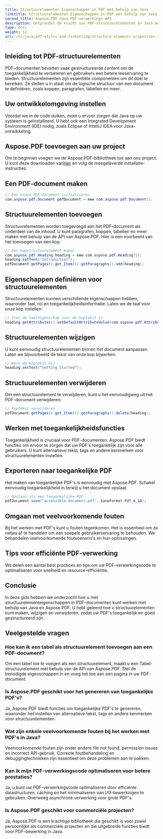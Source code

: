 ```yaml
---
title: Structuurelementen Eigenschappen in PDF met behulp van Java
linktitle: Structuurelementen Eigenschappen in PDF met behulp van Java
second_title: Aspose.PDF Java PDF-verwerkings-API
description: Ontgrendel de kracht van PDF-structuurelementen in Java met Aspose.PDF. Leer hoe u PDF's kunt maken, wijzigen en optimaliseren voor toegankelijkheid.
type: docs
weight: 12
url: /nl/java/pdf-styles-and-formatting/structure-elements-properties-in-pdf-using-java/
---
```


## Inleiding tot PDF-structuurelementen

PDF-documenten bevatten vaak gestructureerde content om de toegankelijkheid te verbeteren en gebruikers een betere leeservaring te bieden. Structuurelementen zijn essentiële componenten om dit doel te bereiken. Ze stellen u in staat om de logische structuur van een document te definiëren, zoals koppen, paragrafen, tabellen en meer.

## Uw ontwikkelomgeving instellen

Voordat we in de code duiken, moet u ervoor zorgen dat Java op uw systeem is geïnstalleerd. U hebt ook een Integrated Development Environment (IDE) nodig, zoals Eclipse of IntelliJ IDEA voor Java-ontwikkeling.

## Aspose.PDF toevoegen aan uw project

 Om te beginnen voegen we de Aspose.PDF-bibliotheek toe aan ons project. U kunt deze downloaden van[hier](https://releases.aspose.com/pdf/java/) en volg de meegeleverde installatie-instructies.

## Een PDF-document maken

```java
// Een nieuw PDF-document initialiseren
com.aspose.pdf.Document pdfDocument = new com.aspose.pdf.Document();
```

## Structuurelementen toevoegen

Structuurelementen worden toegevoegd aan het PDF-document als onderdeel van de inhoud. U kunt paragrafen, koppen, tabellen en meer maken met behulp van de API van Aspose.PDF. Hier is een voorbeeld van het toevoegen van een kop:

```java
// Een kopstructuurelement maken
com.aspose.pdf.Heading heading = new com.aspose.pdf.Heading(1);
heading.setText("Introduction");
pdfDocument.getPages().get_Item(1).getParagraphs().add(heading);
```

## Eigenschappen definiëren voor structuurelementen

Structuurelementen kunnen verschillende eigenschappen hebben, waaronder taal, rol en toegankelijkheidsinformatie. Laten we de taal voor onze kop instellen:

```java
// Stel de taaleigenschap voor de koptekst in
heading.getAttributes().setDefaultAttributeValue(com.aspose.pdf.AttributeKeys.Lang, "en-US");
```

## Structuurelementen wijzigen

U kunt eenvoudig structuurelementen binnen het document aanpassen. Laten we bijvoorbeeld de tekst van onze kop bijwerken:

```java
// Werk de koptekst bij
heading.setText("Getting Started");
```

## Structuurelementen verwijderen

Om een structuurelement te verwijderen, kunt u het eenvoudigweg uit het PDF-document verwijderen:

```java
// Koptekst verwijderen
pdfDocument.getPages().get_Item(1).getParagraphs().delete(heading);
```

## Werken met toegankelijkheidsfuncties

Toegankelijkheid is cruciaal voor PDF-documenten. Aspose.PDF biedt functies om ervoor te zorgen dat uw PDF's toegankelijk zijn voor alle gebruikers. U kunt alternatieve tekst, tags en andere kenmerken voor structuurelementen instellen.

## Exporteren naar toegankelijke PDF

Het maken van toegankelijke PDF's is eenvoudig met Aspose.PDF. Schakel eenvoudig toegankelijkheid in terwijl u het document opslaat:

```java
// Opslaan als een toegankelijke PDF
pdfDocument.save("accessible-document.pdf", SaveFormat.Pdf_A_1A);
```

## Omgaan met veelvoorkomende fouten

Bij het werken met PDF's kunt u fouten tegenkomen. Het is essentieel om ze netjes af te handelen om een soepele gebruikerservaring te behouden. We behandelen veelvoorkomende foutscenario's en hun oplossingen.

## Tips voor efficiënte PDF-verwerking

We delen een aantal best practices en tips om uw PDF-verwerkingscode te optimaliseren voor snelheid en resource-efficiëntie.

## Conclusie

In deze gids hebben we onderzocht hoe u met structuurelementeigenschappen in PDF-documenten kunt werken met behulp van Java en Aspose.PDF. U hebt geleerd hoe u structuurelementen kunt maken, wijzigen en verwijderen, zodat uw PDF's toegankelijk en goed gestructureerd zijn.

## Veelgestelde vragen

### Hoe kan ik een tabel als structuurelement toevoegen aan een PDF-document?

Om een tabel toe te voegen als een structuurelement, maakt u een Tabel-structuurelement met behulp van de API van Aspose.PDF. Stel de benodigde eigenschappen in en voeg het toe aan een pagina in uw PDF-document.

### Is Aspose.PDF geschikt voor het genereren van toegankelijke PDF's?

Ja, Aspose.PDF biedt functies om toegankelijke PDF's te genereren, waaronder het instellen van alternatieve tekst, tags en andere kenmerken voor structuurelementen.

### Wat zijn enkele veelvoorkomende fouten bij het werken met PDF's in Java?

Veelvoorkomende fouten zijn onder andere file not found, permission issues en incorrect API-gebruik. Correcte foutbehandeling en debuggingtechnieken zijn essentieel om deze problemen aan te pakken.

### Kan ik mijn PDF-verwerkingscode optimaliseren voor betere prestaties?

Ja, u kunt uw PDF-verwerkingscode optimaliseren door efficiënte datastructuren, caching en het minimaliseren van I/O-bewerkingen te gebruiken. Overweeg asynchrone verwerking voor grote PDF's.

### Is Aspose.PDF geschikt voor commerciële projecten?

Ja, Aspose.PDF is een krachtige bibliotheek die geschikt is voor zowel persoonlijke als commerciële projecten en die uitgebreide functies biedt voor PDF-bewerking in Java.